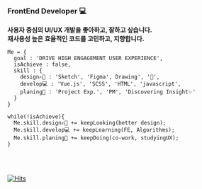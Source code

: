 ### FrontEnd Developer 💻
**사용자 중심의 UI/UX 개발을 좋아하고, 잘하고 싶습니다.**   
**재사용성 높은 효율적인 코드를 고민하고, 지향합니다.**
```
Me = {
  goal : 'DRIVE HIGH ENGAGEMENT USER EXPERIENCE',
  isAchieve : false,
  skill : {
    design✍🏻 : 'Sketch', 'Figma', Drawing', '📸',
    develop💻 : 'Vue.js', 'SCSS', 'HTML', 'javascript',
    planing🤼‍ : 'Project Exp.', 'PM', 'Discovering Insight✨'
  }
}

while(!isAchieve){
  Me.skill.design✍🏻 += keepLooking(better design);
  Me.skill.develop💻 += keepLearning(FE, Algorithms);
  Me.skill.planing🤼‍ += keepDoing(co-work, studyingUX);
}
```
<br>
<br>

<!---
stateaward/stateaward is a ✨ special ✨ repository because its `README.md` (this file) appears on your GitHub profile.
You can click the Preview link to take a look at your changes.
--->

[![Hits](https://hits.seeyoufarm.com/api/count/incr/badge.svg?url=https%3A%2F%2Fgithub.com%2Fstateaward&count_bg=%236AB9FF&title_bg=%23555555&icon=&icon_color=%23E7E7E7&title=profile&edge_flat=false)](https://hits.seeyoufarm.com)
